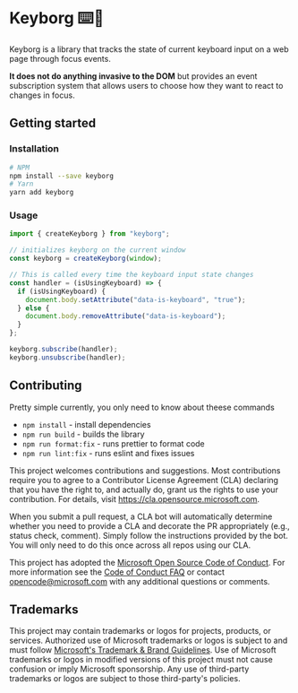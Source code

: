 # Keyborg ⌨️🤖

Keyborg is a library that tracks the state of current keyboard input on a web page through focus events.

**It does not do anything invasive to the DOM** but provides an event subscription system that allows users to choose how they want to react to changes in focus.

## Getting started

### Installation

```bash
# NPM
npm install --save keyborg
# Yarn
yarn add keyborg
```

### Usage

```js
import { createKeyborg } from "keyborg";

// initializes keyborg on the current window
const keyborg = createKeyborg(window);

// This is called every time the keyboard input state changes
const handler = (isUsingKeyboard) => {
  if (isUsingKeyboard) {
    document.body.setAttribute("data-is-keyboard", "true");
  } else {
    document.body.removeAttribute("data-is-keyboard");
  }
};

keyborg.subscribe(handler);
keyborg.unsubscribe(handler);
```

## Contributing

Pretty simple currently, you only need to know about theese commands

- `npm install` - install dependencies
- `npm run build` - builds the library
- `npm run format:fix` - runs prettier to format code
- `npm run lint:fix` - runs eslint and fixes issues

This project welcomes contributions and suggestions. Most contributions require you to agree to a
Contributor License Agreement (CLA) declaring that you have the right to, and actually do, grant us
the rights to use your contribution. For details, visit https://cla.opensource.microsoft.com.

When you submit a pull request, a CLA bot will automatically determine whether you need to provide
a CLA and decorate the PR appropriately (e.g., status check, comment). Simply follow the instructions
provided by the bot. You will only need to do this once across all repos using our CLA.

This project has adopted the [Microsoft Open Source Code of Conduct](https://opensource.microsoft.com/codeofconduct/).
For more information see the [Code of Conduct FAQ](https://opensource.microsoft.com/codeofconduct/faq/) or
contact [opencode@microsoft.com](mailto:opencode@microsoft.com) with any additional questions or comments.

## Trademarks

This project may contain trademarks or logos for projects, products, or services. Authorized use of Microsoft
trademarks or logos is subject to and must follow
[Microsoft's Trademark & Brand Guidelines](https://www.microsoft.com/en-us/legal/intellectualproperty/trademarks/usage/general).
Use of Microsoft trademarks or logos in modified versions of this project must not cause confusion or imply Microsoft sponsorship.
Any use of third-party trademarks or logos are subject to those third-party's policies.
